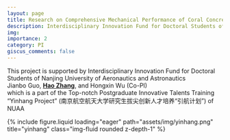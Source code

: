 ```yaml
---
layout: page
title: Research on Comprehensive Mechanical Performance of Coral Concrete Foundation Island and Reef Wind Turbines Based on Interpretable Deep Learning
description: Interdisciplinary Innovation Fund for Doctoral Students of NUAA
img: 
importance: 2
category: PI
giscus_comments: false
---
```


This project is supported by Interdisciplinary Innovation Fund for Doctoral Students of Nanjing University of Aeronautics and Astronautics<br>
Jianbo Guo, <u><b>Hao Zhang</b></u>, and Hongxin Wu (Co-PI)<br>
which is a part of the Top-notch Postgraduate Innovative Talents Training “Yinhang Project” (南京航空航天大学研究生拔尖创新人才培养“引航计划”) of NUAA

<div class="row">
    <div class="col-sm mt-3 mt-md-0">
        {% include figure.liquid loading="eager" path="assets/img/yinhang.png" title="yinhang" class="img-fluid rounded z-depth-1" %}
    </div>
</div>